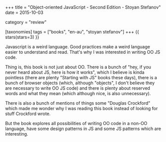 +++
title = "Object-oriented JavaScript - Second Edition - Stoyan Stefanov"
date = 2015-10-03

category = "review"

[taxonomies]
tags = ["books", "en-au", "stoyan stefanov"]
+++
{{ stars(stars=3) }}

Javascript is a weird language. Good practices make a weird language easier to understand and read. That's why I was interested in writing OO JS code.

Thing is, this book is not just about OO. There is a bunch of "hey, if you never heard about JS, here is how it works", which I believe is kinda pointless (there are plenty "Starting with JS" books these days), there is a bunch of browser objects (which, although "objects", I don't believe they are necessary to write OO JS code) and there is plenty about reserved words and what they mean (which although nice, is also unnecessary).

There is also a bunch of mentions of things some "Douglas Crockford" which made me wonder why I was reading this book instead of looking for stuff Crockford wrote.

But the book explores all possibilities of writing OO code in a non-OO language, have some design patterns in JS and some JS patterns which are interesting.